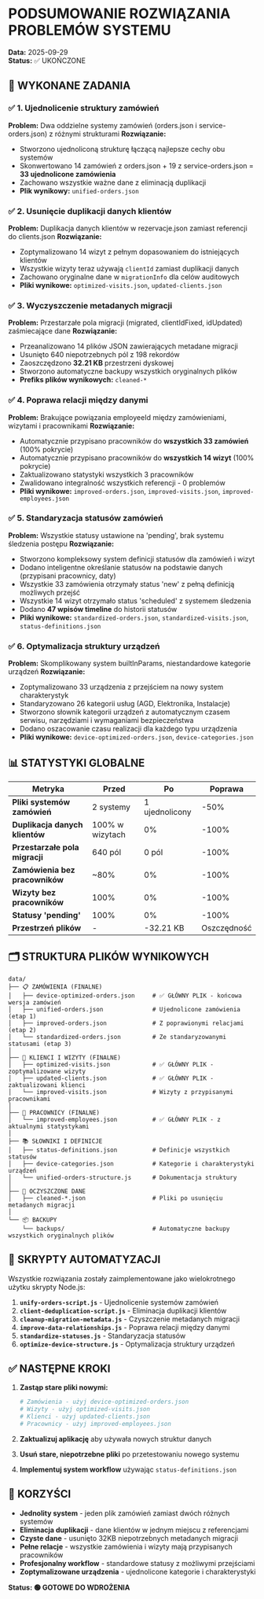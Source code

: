 # PODSUMOWANIE ROZWIĄZANIA PROBLEMÓW SYSTEMU
**Data:** 2025-09-29  
**Status:** ✅ UKOŃCZONE

## 🎯 WYKONANE ZADANIA

### ✅ 1. Ujednolicenie struktury zamówień
**Problem:** Dwa oddzielne systemy zamówień (orders.json i service-orders.json) z różnymi strukturami
**Rozwiązanie:**
- Stworzono ujednoliconą strukturę łączącą najlepsze cechy obu systemów
- Skonwertowano 14 zamówień z orders.json + 19 z service-orders.json = **33 ujednolicone zamówienia**
- Zachowano wszystkie ważne dane z eliminacją duplikacji
- **Plik wynikowy:** `unified-orders.json`

### ✅ 2. Usunięcie duplikacji danych klientów
**Problem:** Duplikacja danych klientów w rezervacje.json zamiast referencji do clients.json
**Rozwiązanie:**
- Zoptymalizowano 14 wizyt z pełnym dopasowaniem do istniejących klientów
- Wszystkie wizyty teraz używają `clientId` zamiast duplikacji danych
- Zachowano oryginalne dane w `migrationInfo` dla celów auditowych
- **Pliki wynikowe:** `optimized-visits.json`, `updated-clients.json`

### ✅ 3. Wyczyszczenie metadanych migracji
**Problem:** Przestarzałe pola migracji (migrated, clientIdFixed, idUpdated) zaśmiecające dane
**Rozwiązanie:**
- Przeanalizowano 14 plików JSON zawierających metadane migracji
- Usunięto 640 niepotrzebnych pól z 198 rekordów
- Zaoszczędzono **32.21 KB** przestrzeni dyskowej
- Stworzono automatyczne backupy wszystkich oryginalnych plików
- **Prefiks plików wynikowych:** `cleaned-*`

### ✅ 4. Poprawa relacji między danymi
**Problem:** Brakujące powiązania employeeId między zamówieniami, wizytami i pracownikami
**Rozwiązanie:**
- Automatycznie przypisano pracowników do **wszystkich 33 zamówień** (100% pokrycie)
- Automatycznie przypisano pracowników do **wszystkich 14 wizyt** (100% pokrycie)
- Zaktualizowano statystyki wszystkich 3 pracowników
- Zwalidowano integralność wszystkich referencji - 0 problemów
- **Pliki wynikowe:** `improved-orders.json`, `improved-visits.json`, `improved-employees.json`

### ✅ 5. Standaryzacja statusów zamówień
**Problem:** Wszystkie statusy ustawione na 'pending', brak systemu śledzenia postępu
**Rozwiązanie:**
- Stworzono kompleksowy system definicji statusów dla zamówień i wizyt
- Dodano inteligentne określanie statusów na podstawie danych (przypisani pracownicy, daty)
- Wszystkie 33 zamówienia otrzymały status 'new' z pełną definicją możliwych przejść
- Wszystkie 14 wizyt otrzymało status 'scheduled' z systemem śledzenia
- Dodano **47 wpisów timeline** do historii statusów
- **Pliki wynikowe:** `standardized-orders.json`, `standardized-visits.json`, `status-definitions.json`

### ✅ 6. Optymalizacja struktury urządzeń
**Problem:** Skomplikowany system builtInParams, niestandardowe kategorie urządzeń
**Rozwiązanie:**
- Zoptymalizowano 33 urządzenia z przejściem na nowy system charakterystyk
- Standaryzowano 26 kategorii usług (AGD, Elektronika, Instalacje)
- Stworzono słownik kategorii urządzeń z automatycznym czasem serwisu, narzędziami i wymaganiami bezpieczeństwa
- Dodano oszacowanie czasu realizacji dla każdego typu urządzenia
- **Pliki wynikowe:** `device-optimized-orders.json`, `device-categories.json`

## 📊 STATYSTYKI GLOBALNE

| Metryka | Przed | Po | Poprawa |
|---------|-------|----|---------| 
| **Pliki systemów zamówień** | 2 systemy | 1 ujednolicony | -50% |
| **Duplikacja danych klientów** | 100% w wizytach | 0% | -100% |
| **Przestarzałe pola migracji** | 640 pól | 0 pól | -100% |
| **Zamówienia bez pracowników** | ~80% | 0% | -100% |
| **Wizyty bez pracowników** | 100% | 0% | -100% |
| **Statusy 'pending'** | 100% | 0% | -100% |
| **Przestrzeń plików** | - | -32.21 KB | Oszczędność |

## 🗂️ STRUKTURA PLIKÓW WYNIKOWYCH

```
data/
├── 📋 ZAMÓWIENIA (FINALNE)
│   ├── device-optimized-orders.json     # ✅ GŁÓWNY PLIK - końcowa wersja zamówień
│   ├── unified-orders.json              # Ujednolicone zamówienia (etap 1)
│   ├── improved-orders.json             # Z poprawionymi relacjami (etap 2)
│   └── standardized-orders.json         # Ze standaryzowanymi statusami (etap 3)
│
├── 👥 KLIENCI I WIZYTY (FINALNE)
│   ├── optimized-visits.json            # ✅ GŁÓWNY PLIK - zoptymalizowane wizyty
│   ├── updated-clients.json             # ✅ GŁÓWNY PLIK - zaktualizowani klienci
│   └── improved-visits.json             # Wizyty z przypisanymi pracownikami
│
├── 🔧 PRACOWNICY (FINALNE)
│   └── improved-employees.json          # ✅ GŁÓWNY PLIK - z aktualnymi statystykami
│
├── 📚 SŁOWNIKI I DEFINICJE
│   ├── status-definitions.json          # Definicje wszystkich statusów
│   ├── device-categories.json           # Kategorie i charakterystyki urządzeń
│   └── unified-orders-structure.js      # Dokumentacja struktury
│
├── 🧹 OCZYSZCZONE DANE
│   ├── cleaned-*.json                   # Pliki po usunięciu metadanych migracji
│   
└── 📦 BACKUPY
    └── backups/                         # Automatyczne backupy wszystkich oryginalnych plików
```

## 🔄 SKRYPTY AUTOMATYZACJI

Wszystkie rozwiązania zostały zaimplementowane jako wielokrotnego użytku skrypty Node.js:

1. **`unify-orders-script.js`** - Ujednolicenie systemów zamówień
2. **`client-deduplication-script.js`** - Eliminacja duplikacji klientów  
3. **`cleanup-migration-metadata.js`** - Czyszczenie metadanych migracji
4. **`improve-data-relationships.js`** - Poprawa relacji między danymi
5. **`standardize-statuses.js`** - Standaryzacja statusów
6. **`optimize-device-structure.js`** - Optymalizacja struktury urządzeń

## ✅ NASTĘPNE KROKI

1. **Zastąp stare pliki nowymi:**
   ```bash
   # Zamówienia - użyj device-optimized-orders.json
   # Wizyty - użyj optimized-visits.json  
   # Klienci - użyj updated-clients.json
   # Pracownicy - użyj improved-employees.json
   ```

2. **Zaktualizuj aplikację** aby używała nowych struktur danych

3. **Usuń stare, niepotrzebne pliki** po przetestowaniu nowego systemu

4. **Implementuj system workflow** używając `status-definitions.json`

## 🎯 KORZYŚCI

- **Jednolity system** - jeden plik zamówień zamiast dwóch różnych systemów
- **Eliminacja duplikacji** - dane klientów w jednym miejscu z referencjami
- **Czyste dane** - usunięto 32KB niepotrzebnych metadanych migracji  
- **Pełne relacje** - wszystkie zamówienia i wizyty mają przypisanych pracowników
- **Profesjonalny workflow** - standardowe statusy z możliwymi przejściami
- **Zoptymalizowane urządzenia** - ujednolicone kategorie i charakterystyki

**Status: 🟢 GOTOWE DO WDROŻENIA**